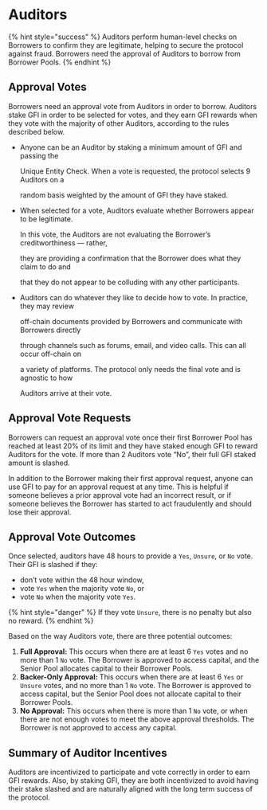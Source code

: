 # Auditors

{% hint style="success" %}
Auditors perform human-level checks on Borrowers to confirm they are legitimate, helping to secure the protocol against fraud. Borrowers need the approval of Auditors to borrow from Borrower Pools.
{% endhint %}

## Approval Votes

Borrowers need an approval vote from Auditors in order to borrow. Auditors stake GFI in order to be selected for votes, and they earn GFI rewards when they vote with the majority of other Auditors, according to the rules described below.

* Anyone can be an Auditor by staking a minimum amount of GFI and passing the

  Unique Entity Check. When a vote is requested, the protocol selects 9 Auditors on a

  random basis weighted by the amount of GFI they have staked.

* When selected for a vote, Auditors evaluate whether Borrowers appear to be legitimate.

  In this vote, the Auditors are not evaluating the Borrower’s creditworthiness — rather,

  they are providing a confirmation that the Borrower does what they claim to do and

  that they do not appear to be colluding with any other participants.

* Auditors can do whatever they like to decide how to vote. In practice, they may review

  off-chain documents provided by Borrowers and communicate with Borrowers directly

  through channels such as forums, email, and video calls. This can all occur off-chain on

  a variety of platforms. The protocol only needs the final vote and is agnostic to how

  Auditors arrive at their vote.

## Approval Vote Requests

Borrowers can request an approval vote once their first Borrower Pool has reached at least 20% of its limit and they have staked enough GFI to reward Auditors for the vote. If more than 2 Auditors vote “No”, their full GFI staked amount is slashed.

In addition to the Borrower making their first approval request, anyone can use GFI to pay for an approval request at any time. This is helpful if someone believes a prior approval vote had an incorrect result, or if someone believes the Borrower has started to act fraudulently and should lose their approval.

## Approval Vote Outcomes

Once selected, auditors have 48 hours to provide a `Yes`, `Unsure`, or `No` vote. Their GFI is slashed if they:

* don’t vote within the 48 hour window, 
* vote `Yes` when the majority vote `No`, or 
* vote `No` when the majority vote `Yes`.

{% hint style="danger" %}
If they vote `Unsure`, there is no penalty but also no reward.
{% endhint %}

Based on the way Auditors vote, there are three potential outcomes:

1. **Full Approval:** This occurs when there are at least 6 `Yes` votes and no more than 1 `No` vote. The Borrower is approved to access capital, and the Senior Pool allocates capital to their Borrower Pools.
2. **Backer-Only Approval:** This occurs when there are at least 6 `Yes` or `Unsure` votes, and no more than 1 `No` vote. The Borrower is approved to access capital, but the Senior Pool does not allocate capital to their Borrower Pools.
3. **No Approval:** This occurs when there is more than 1 `No` vote, or when there are not enough votes to meet the above approval thresholds. The Borrower is not approved to access any capital.

## Summary of Auditor Incentives

Auditors are incentivized to participate and vote correctly in order to earn GFI rewards. Also, by staking GFI, they are both incentivized to avoid having their stake slashed and are naturally aligned with the long term success of the protocol.

